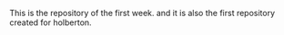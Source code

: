 This is the repository of the first week. and it is also the first repository created for holberton.